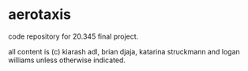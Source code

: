 aerotaxis
=========

code repository for 20.345 final project.

all content is (c) kiarash adl, brian djaja, katarina struckmann and logan williams unless otherwise indicated.
